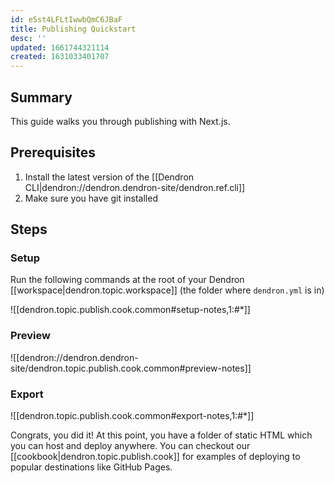 ```yaml
---
id: e5st4LFLtIwwbQmC6JBaF
title: Publishing Quickstart
desc: ''
updated: 1661744321114
created: 1631033401707
---
```


## Summary 

This guide walks you through publishing with Next.js. 

## Prerequisites
1. Install the latest version of the [[Dendron CLI|dendron://dendron.dendron-site/dendron.ref.cli]]
1. Make sure you have git installed

## Steps

### Setup
Run the following commands at the root of your Dendron [[workspace|dendron.topic.workspace]] (the folder where `dendron.yml` is in)

![[dendron.topic.publish.cook.common#setup-notes,1:#*]]

### Preview

![[dendron://dendron.dendron-site/dendron.topic.publish.cook.common#preview-notes]]

### Export

![[dendron.topic.publish.cook.common#export-notes,1:#*]]

Congrats, you did it! At this point, you have a folder of static HTML which you can host and deploy anywhere. You can checkout our [[cookbook|dendron.topic.publish.cook]] for examples of deploying to popular destinations like GitHub Pages.
